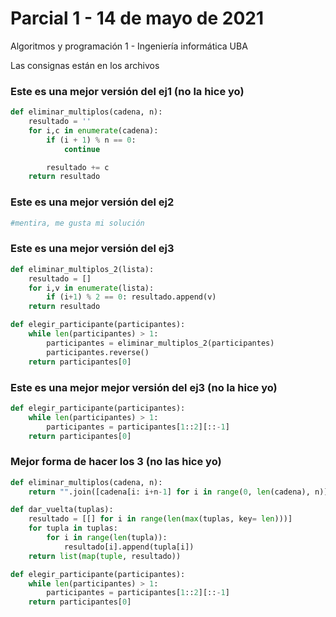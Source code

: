 # Parcial 1 - 14 de mayo de 2021

Algoritmos y programación 1 - Ingeniería informática UBA

Las consignas están en los archivos

### Este es una mejor versión del ej1 (no la hice yo)
```python
def eliminar_multiplos(cadena, n):
    resultado = ''
    for i,c in enumerate(cadena):
        if (i + 1) % n == 0:
            continue

        resultado += c
    return resultado
```

### Este es una mejor versión del ej2
```python
#mentira, me gusta mi solución
```

### Este es una mejor versión del ej3
```python
def eliminar_multiplos_2(lista):
    resultado = []
    for i,v in enumerate(lista):
        if (i+1) % 2 == 0: resultado.append(v)
    return resultado

def elegir_participante(participantes):
    while len(participantes) > 1:
        participantes = eliminar_multiplos_2(participantes)
        participantes.reverse()
    return participantes[0]
```

### Este es una mejor mejor versión del ej3 (no la hice yo)
```python
def elegir_participante(participantes):
    while len(participantes) > 1:
        participantes = participantes[1::2][::-1]
    return participantes[0]
```

### Mejor forma de hacer los 3 (no las hice yo)

```python
def eliminar_multiplos(cadena, n):
    return "".join([cadena[i: i+n-1] for i in range(0, len(cadena), n)])

def dar_vuelta(tuplas):
    resultado = [[] for i in range(len(max(tuplas, key= len)))]
    for tupla in tuplas:
        for i in range(len(tupla)):
            resultado[i].append(tupla[i])
    return list(map(tuple, resultado))

def elegir_participante(participantes):
    while len(participantes) > 1:
        participantes = participantes[1::2][::-1]
    return participantes[0]
```
